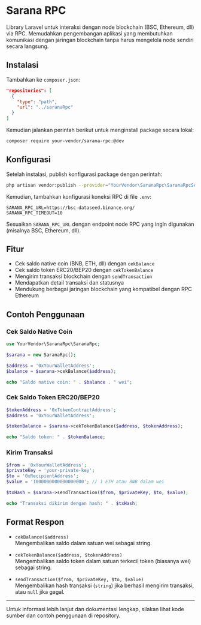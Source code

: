# Sarana RPC

Library Laravel untuk interaksi dengan node blockchain (BSC, Ethereum, dll) via RPC. Memudahkan pengembangan aplikasi yang membutuhkan komunikasi dengan jaringan blockchain tanpa harus mengelola node sendiri secara langsung.

## Instalasi

Tambahkan ke `composer.json`:

```json
"repositories": [
  {
    "type": "path",
    "url": "../saranaRpc"
  }
]
```

Kemudian jalankan perintah berikut untuk menginstall package secara lokal:

```bash
composer require your-vendor/sarana-rpc:@dev
```

## Konfigurasi

Setelah instalasi, publish konfigurasi package dengan perintah:

```bash
php artisan vendor:publish --provider="YourVendor\SaranaRpc\SaranaRpcServiceProvider" --tag="config"
```

Kemudian, tambahkan konfigurasi koneksi RPC di file `.env`:

```
SARANA_RPC_URL=https://bsc-dataseed.binance.org/
SARANA_RPC_TIMEOUT=10
```

Sesuaikan `SARANA_RPC_URL` dengan endpoint node RPC yang ingin digunakan (misalnya BSC, Ethereum, dll).

## Fitur

- Cek saldo native coin (BNB, ETH, dll) dengan `cekBalance`
- Cek saldo token ERC20/BEP20 dengan `cekTokenBalance`
- Mengirim transaksi blockchain dengan `sendTransaction`
- Mendapatkan detail transaksi dan statusnya
- Mendukung berbagai jaringan blockchain yang kompatibel dengan RPC Ethereum

## Contoh Penggunaan

### Cek Saldo Native Coin

```php
use YourVendor\SaranaRpc\SaranaRpc;

$sarana = new SaranaRpc();

$address = '0xYourWalletAddress';
$balance = $sarana->cekBalance($address);

echo "Saldo native coin: " . $balance . " wei";
```

### Cek Saldo Token ERC20/BEP20

```php
$tokenAddress = '0xTokenContractAddress';
$address = '0xYourWalletAddress';

$tokenBalance = $sarana->cekTokenBalance($address, $tokenAddress);

echo "Saldo token: " . $tokenBalance;
```

### Kirim Transaksi

```php
$from = '0xYourWalletAddress';
$privateKey = 'your-private-key';
$to = '0xRecipientAddress';
$value = '1000000000000000000'; // 1 ETH atau BNB dalam wei

$txHash = $sarana->sendTransaction($from, $privateKey, $to, $value);

echo "Transaksi dikirim dengan hash: " . $txHash;
```

## Format Respon

- `cekBalance($address)`  
  Mengembalikan saldo dalam satuan wei sebagai string.

- `cekTokenBalance($address, $tokenAddress)`  
  Mengembalikan saldo token dalam satuan terkecil token (biasanya wei) sebagai string.

- `sendTransaction($from, $privateKey, $to, $value)`  
  Mengembalikan hash transaksi (`string`) jika berhasil mengirim transaksi, atau `null` jika gagal.

---

Untuk informasi lebih lanjut dan dokumentasi lengkap, silakan lihat kode sumber dan contoh penggunaan di repository.